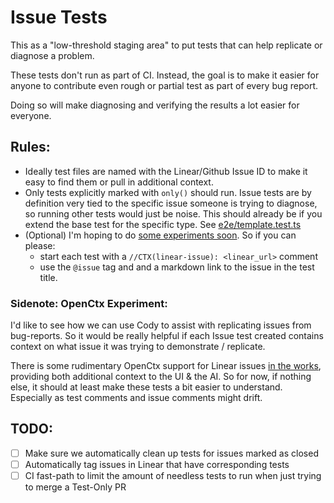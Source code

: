 # Issue Tests

This as a "low-threshold staging area" to put tests that can help replicate or diagnose a problem.

These tests don't run as part of CI. Instead, the goal is to make it easier for anyone to contribute even rough or partial test as part of every bug report.

Doing so will make diagnosing and verifying the results a lot easier for everyone.

## Rules:
- Ideally test files are named with the Linear/Github Issue ID to make it easy to find them or pull in additional context.
- Only tests explicitly marked with `only()` should run. Issue tests are by definition very tied to the specific issue someone is trying to diagnose, so running other tests would just be noise. This should already be if you extend the base test for the specific type. See [e2e/template.test.ts](./e2e/template.test.ts)
- (Optional) I'm hoping to do [some experiments soon](#sidenote-openctx-experiment). So if you can please:
  - start each test with a `//CTX(linear-issue): <linear_url>` comment
  - use the `@issue` tag and and a markdown link to the issue in the test title.
  
  


### Sidenote: OpenCtx Experiment:

I'd like to see how we can use Cody to assist with replicating issues from bug-reports. So it would be really helpful if each Issue test created contains context on what issue it was trying to demonstrate / replicate.

There is some rudimentary OpenCtx support for Linear issues [in the works](https://github.com/sourcegraph/openctx/pull/154), providing both additional context to the UI & the AI. So for now, if nothing else, it should at least make these tests a bit easier to understand. Especially as test comments and issue comments might drift.

## TODO:
- [ ] Make sure we automatically clean up tests for issues marked as closed
- [ ] Automatically tag issues in Linear that have corresponding tests
- [ ] CI fast-path to limit the amount of needless tests to run when just trying to merge a Test-Only PR
